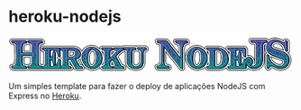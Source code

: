 # heroku-nodejs
<p align="center">
    <img src=".github/logo.png">
</p>

<p align="center">

Um simples template para fazer o deploy de aplicações NodeJS com Express no [Heroku](https://google.com).

</p>